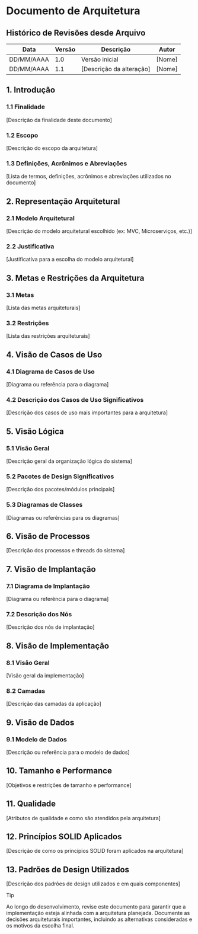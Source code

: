 # Documento de Arquitetura

## Histórico de Revisões desde Arquivo

| Data       | Versão | Descrição                | Autor  |
| ---------- | ------ | ------------------------ | ------ |
| DD/MM/AAAA | 1.0    | Versão inicial           | [Nome] |
| DD/MM/AAAA | 1.1    | [Descrição da alteração] | [Nome] |

## 1. Introdução

### 1.1 Finalidade

[Descrição da finalidade deste documento]

### 1.2 Escopo

[Descrição do escopo da arquitetura]

### 1.3 Definições, Acrônimos e Abreviações

[Lista de termos, definições, acrônimos e abreviações utilizados no documento]

## 2. Representação Arquitetural

### 2.1 Modelo Arquitetural

[Descrição do modelo arquitetural escolhido (ex: MVC, Microserviços, etc.)]

### 2.2 Justificativa

[Justificativa para a escolha do modelo arquitetural]

## 3. Metas e Restrições da Arquitetura

### 3.1 Metas

[Lista das metas arquiteturais]

### 3.2 Restrições

[Lista das restrições arquiteturais]

## 4. Visão de Casos de Uso

### 4.1 Diagrama de Casos de Uso

[Diagrama ou referência para o diagrama]

### 4.2 Descrição dos Casos de Uso Significativos

[Descrição dos casos de uso mais importantes para a arquitetura]

## 5. Visão Lógica

### 5.1 Visão Geral

[Descrição geral da organização lógica do sistema]

### 5.2 Pacotes de Design Significativos

[Descrição dos pacotes/módulos principais]

### 5.3 Diagramas de Classes

[Diagramas ou referências para os diagramas]

## 6. Visão de Processos

[Descrição dos processos e threads do sistema]

## 7. Visão de Implantação

### 7.1 Diagrama de Implantação

[Diagrama ou referência para o diagrama]

### 7.2 Descrição dos Nós

[Descrição dos nós de implantação]

## 8. Visão de Implementação

### 8.1 Visão Geral

[Visão geral da implementação]

### 8.2 Camadas

[Descrição das camadas da aplicação]

## 9. Visão de Dados

### 9.1 Modelo de Dados

[Descrição ou referência para o modelo de dados]

## 10. Tamanho e Performance

[Objetivos e restrições de tamanho e performance]

## 11. Qualidade

[Atributos de qualidade e como são atendidos pela arquitetura]

## 12. Princípios SOLID Aplicados

[Descrição de como os princípios SOLID foram aplicados na arquitetura]

## 13. Padrões de Design Utilizados

[Descrição dos padrões de design utilizados e em quais componentes]

>[!TIP]
>Ao longo do desenvolvimento, revise este documento para garantir que a implementação esteja alinhada com a arquitetura planejada. Documente as decisões arquiteturais importantes, incluindo as alternativas consideradas e os motivos da escolha final.
